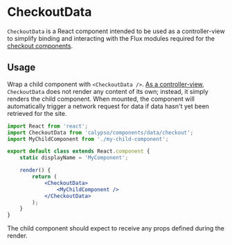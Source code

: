 # CheckoutData

`CheckoutData` is a React component intended to be used as a controller-view to simplify binding and interacting with the Flux modules required for the [checkout components](../../../my-sites/upgrades/checkout/).

## Usage

Wrap a child component with `<CheckoutData />`. [As a controller-view](https://facebook.github.io/flux/docs/overview.html#views-and-controller-views), `CheckoutData` does not render any content of its own; instead, it simply renders the child component. When mounted, the component will automatically trigger a network request for data if data hasn't yet been retrieved for the site.

```jsx
import React from 'react';
import CheckoutData from 'calypso/components/data/checkout';
import MyChildComponent from './my-child-component';

export default class extends React.component {
	static displayName = 'MyComponent';

	render() {
		return (
			<CheckoutData>
				<MyChildComponent />
			</CheckoutData>
		);
	}
}
```

The child component should expect to receive any props defined during the render.
